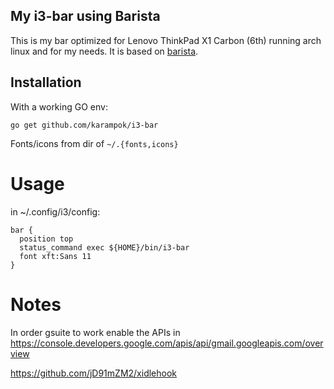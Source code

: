 ## My i3-bar using Barista

This is my bar optimized for Lenovo ThinkPad X1 Carbon (6th) running arch linux and for my needs.
It is based on [barista](https://github.com/soumya92/barista).

## Installation

With a working GO env:

    go get github.com/karampok/i3-bar

Fonts/icons from dir of `~/.{fonts,icons}`

# Usage

in ~/.config/i3/config:

```
bar {
  position top
  status_command exec ${HOME}/bin/i3-bar
  font xft:Sans 11
}
```

# Notes

In order gsuite to work enable the APIs in https://console.developers.google.com/apis/api/gmail.googleapis.com/overview

https://github.com/jD91mZM2/xidlehook
